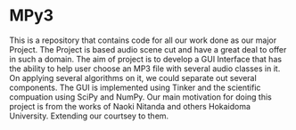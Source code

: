 MPy3
====
This is a repository that contains code for all our work done as our major
Project. The Project is based audio scene cut and have a great deal to offer in
such a domain. The aim of project is to develop a GUI Interface that has the
ability to help user choose an MP3 file with several audio classes in it. On
applying several algorithms on it, we could separate out several components.
The GUI is implemented using Tinker and the scientific compuation using SciPy
and NumPy. Our main motivation for doing this project is from the works of
Naoki Nitanda and others Hokaidoma University. Extending our courtsey to them.
